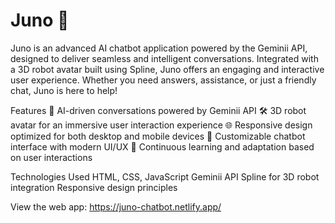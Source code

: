 # Juno 🤖
Juno is an advanced AI chatbot application powered by the Geminii API, designed to deliver seamless and intelligent conversations. Integrated with a 3D robot avatar built using Spline, Juno offers an engaging and interactive user experience. Whether you need answers, assistance, or just a friendly chat, Juno is here to help!

Features
💬 AI-driven conversations powered by Geminii API
🛠️ 3D robot avatar for an immersive user interaction experience
🌐 Responsive design optimized for both desktop and mobile devices
🎨 Customizable chatbot interface with modern UI/UX
🔄 Continuous learning and adaptation based on user interactions

Technologies Used
HTML, CSS, JavaScript
Geminii API
Spline for 3D robot integration
Responsive design principles

View the web app: https://juno-chatbot.netlify.app/
